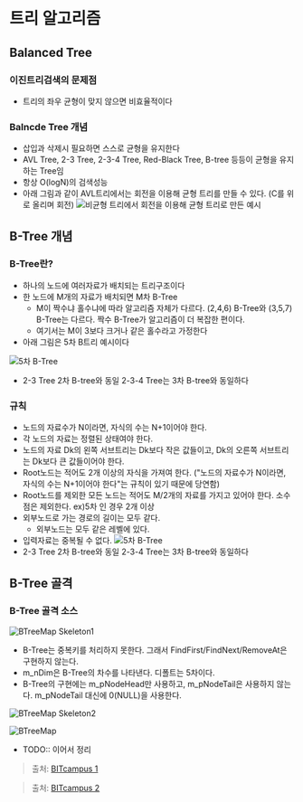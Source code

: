# 트리 알고리즘
## Balanced Tree

### 이진트리검색의 문제점
- 트리의 좌우 균형이 맞지 않으면 비효율적이다

### Balncde Tree 개념
- 삽입과 삭제시 필요하면 스스로 균형을 유지한다
- AVL Tree, 2-3 Tree, 2-3-4 Tree, Red-Black Tree, B-tree 등등이 균형을 유지하는 Tree임
- 항상 O(logN)의 검색성능
- 아래 그림과 같이 AVL트리에서는 회전을 이용해 균형 트리를 만들 수 있다. (C를 위로 올리며 회전)
![비균형 트리에서 회전을 이용해 균형 트리로 만든 예시](https://user-images.githubusercontent.com/18229419/64060187-4325d880-cc04-11e9-82f2-7f8a70da6398.png)

## B-Tree 개념

### B-Tree란?
- 하나의 노드에 여러자료가 배치되는 트리구조이다
- 한 노드에 M개의 자료가 배치되면 M차 B-Tree
  - M이 짝수냐 홀수냐에 따라 알고리즘 자체가 다르다. (2,4,6) B-Tree와 (3,5,7) B-Tree는 다르다. 짝수 B-Tree가 알고리즘이 더 복잡한 편이다.
  - 여기서는 M이 3보다 크거나 같은 홀수라고 가정한다
- 아래 그림은 5차 B트리 예시이다

![5차 B-Tree](https://user-images.githubusercontent.com/18229419/64060379-baf50280-cc06-11e9-85b4-7b51cda33ee6.png)
- 2-3 Tree 2차 B-tree와 동일 2-3-4 Tree는 3차 B-tree와 동일하다 

### 규칙
- 노드의 자료수가 N이라면, 자식의 수는 N+1이어야 한다.
- 각 노드의 자료는 정렬된 상태여야 한다.
- 노드의 자료 Dk의 왼쪽 서브트리는 Dk보다 작은 값들이고, Dk의 오른쪽 서브트리는 Dk보다 큰 값들이어야 한다.
- Root노드는 적어도 2개 이상의 자식을 가져여 한다. ("노드의 자료수가 N이라면, 자식의 수는 N+1이어야 한다"는 규칙이 있기 때문에 당연함)
- Root노드를 제외한 모든 노드는 적어도 M/2개의 자료를 가지고 있어야 한다. 소수점은 제외한다. ex)5차 인 경우 2개 이상
- 외부노드로 가는 경로의 길이는 모두 같다.
  - 외부노드는 모두 같은 레벨에 있다.
- 입력자료는 중복될 수 없다.
![5차 B-Tree](https://user-images.githubusercontent.com/18229419/64060379-baf50280-cc06-11e9-85b4-7b51cda33ee6.png)
- 2-3 Tree 2차 B-tree와 동일 2-3-4 Tree는 3차 B-tree와 동일하다 

## B-Tree 골격
### B-Tree 골격 소스
![BTreeMap Skeleton1](https://user-images.githubusercontent.com/18229419/64066994-d50d0000-cc5b-11e9-9ce2-3d2e4d580f0c.png)
- B-Tree는 중복키를 처리하지 못한다. 그래서 FindFirst/FindNext/RemoveAt은 구현하지 않는다.
- m_nDim은 B-Tree의 차수를 나타낸다. 디폴트는 5차이다.
- B-Tree의 구현에는 m_pNodeHead만 사용하고, m_pNodeTail은 사용하지 않는다. m_pNodeTail 대신에 0(NULL)을 사용한다.

![BTreeMap Skeleton2](https://user-images.githubusercontent.com/18229419/64486353-00e54280-d267-11e9-81ac-dc7360e369ca.png)

![BTreeMap](https://user-images.githubusercontent.com/18229419/64486356-0fcbf500-d267-11e9-9edc-27a870323a69.png)
- TODO:: 이어서 정리

> 출처: [BITcampus 1](https://www.youtube.com/watch?v=WBqKyrL6u-Q)

> 출처: [BITcampus 2](https://www.youtube.com/watch?v=PxREdWmxZG0)
